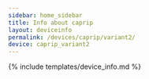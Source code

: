 ```yaml
---
sidebar: home_sidebar
title: Info about caprip
layout: deviceinfo
permalink: /devices/caprip/variant2/
device: caprip_variant2
---
```

{% include templates/device_info.md %}
